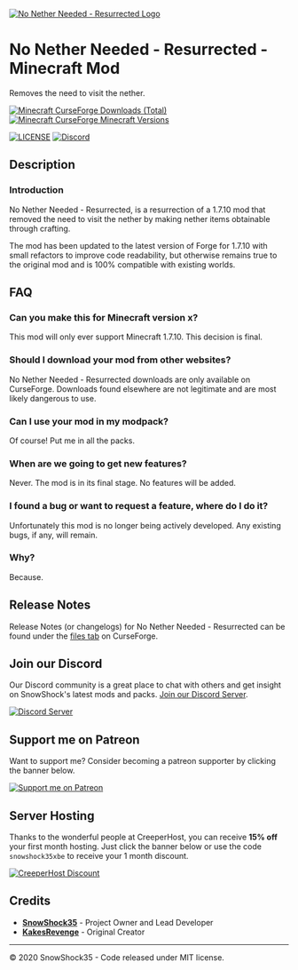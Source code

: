[![No Nether Needed - Resurrected Logo](https://cdn.snowshock35.com/mods/nnn-resurrected/logo.png)](https://curseforge.com/minecraft/mc-mods/no-nether-needed-resurrected)

# No Nether Needed - Resurrected - Minecraft Mod

Removes the need to visit the nether.

[![Minecraft CurseForge Downloads (Total)](http://cf.way2muchnoise.eu/full_407458_downloads.svg?badge_style=for_the_badge)](https://curseforge.com/minecraft/mc-mods/no-nether-needed-resurrected)
[![Minecraft CurseForge Minecraft Versions](http://cf.way2muchnoise.eu/versions/407458.svg?badge_style=for_the_badge)](https://curseforge.com/minecraft/mc-mods/no-nether-needed-resurrected)

[![LICENSE](https://img.shields.io/github/license/snowshock35/jei-integration?style=for-the-badge)](https://github.com/snowshock35/no-nether-needed-resurrected/blob/master/LICENSE)
[![Discord](https://img.shields.io/discord/284709326189494282?color=7289da&label=Discord&style=for-the-badge)](https://discord.gg/r6xEGbz)

## Description

### Introduction

No Nether Needed - Resurrected, is a resurrection of a 1.7.10 mod that removed the need to visit the nether by making nether items obtainable through crafting.

The mod has been updated to the latest version of Forge for 1.7.10 with small refactors to improve code readability, but otherwise remains true to the original mod and is 100% compatible with existing worlds.

## FAQ

### Can you make this for Minecraft version x?

This mod will only ever support Minecraft 1.7.10. This decision is final.

### Should I download your mod from other websites?

No Nether Needed - Resurrected downloads are only available on CurseForge. Downloads found elsewhere are not legitimate and are most likely dangerous to use.

### Can I use your mod in my modpack?

Of course! Put me in all the packs.

### When are we going to get new features?

Never. The mod is in its final stage. No features will be added.

### I found a bug or want to request a feature, where do I do it?

Unfortunately this mod is no longer being actively developed. Any existing bugs, if any, will remain.

### Why?

Because.

## Release Notes

Release Notes (or changelogs) for No Nether Needed - Resurrected can be found under the [files tab](https://curseforge.com/minecraft/mc-mods//no-nether-needed-resurrected/files) on CurseForge.

## Join our Discord

Our Discord community is a great place to chat with others and get insight on SnowShock's latest mods and packs. [Join our Discord Server](https://discord.gg/r6xEGbz).

[![Discord Server](https://cdn.snowshock35.com/misc/discord-logo_wordmark_black_sm.png)](https://discord.gg/H4FUqrj)

## Support me on Patreon

Want to support me? Consider becoming a patreon supporter by clicking the banner below.

[![Support me on Patreon](https://cdn.snowshock35.com/misc/patreon_wordmark_black_sm.png)](https://patreon.com/snowshock35)

## Server Hosting

Thanks to the wonderful people at CreeperHost, you can receive **15% off** your first month hosting. Just click the banner below or use the code `snowshock35xbe` to receive your 1 month discount.

[![CreeperHost Discount](https://cdn.snowshock35.com/misc/ch_snowshock35xbe.png)](http://partners.creeper.host/r/snowshock35xbe)

## Credits

- **[SnowShock35](https://linktr.ee/snowshock35)** - Project Owner and Lead Developer
- **[KakesRevenge](https://github.com/KakesRevenge)** - Original Creator

---

&copy; 2020 SnowShock35 - Code released under MIT license.
